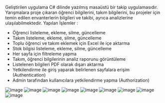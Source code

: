 Geliştirilen uygulama C# dilinde yazılmış masaüstü bir takip uygulamasıdır. Yarışmalara proje çıkaran öğrenci bilgilerini, takım bilgilerini, bu projeler için temin edilen envanterlerin bilgileri ve takibi, ayrıca analizlerine ulaşılabilmektedir. Yapılan İşlemler : 
- Öğrenci listeleme, ekleme, silme, güncelleme
- Takım listeleme, ekleme, silme, güncelleme
- Toplu öğrenci ve takım eklemek için Excel ile içe aktarma
- Stok bilgisi listeleme, ekleme, silme, güncelleme
- Her sayfa için filtreleme yapma
- Takım, öğrenci bilgilerinin analiz raporunu görüntüleme
- Listelenen bilgileri PDF olarak dışarı aktarma
- Yetkilendirme ile giriş yaparak belirlenen sayfalara erişim (Authentication)
- Admin tarafından kullanıcılara yetkilendirme yapma (Authorization)

![image](https://github.com/user-attachments/assets/029c86c5-3f68-417a-b560-979c6315c2cc)
![image](https://github.com/user-attachments/assets/cbdd0c66-f2b3-48ee-ab39-7820bb07ccbc)
![image](https://github.com/user-attachments/assets/a8221dc7-50ba-437c-88f2-fbc9c7e4c2cf)
![image](https://github.com/user-attachments/assets/1d10ecad-ee0d-4620-8c1d-3d8078e66017)
![image](https://github.com/user-attachments/assets/dd77f330-f871-41e1-9b4b-c3994adc033b)
![image](https://github.com/user-attachments/assets/de1d6171-79d7-4cb7-8f14-569073e45fab)
![image](https://github.com/user-attachments/assets/25a00a0d-a22e-4b97-ad6b-4c4c6c6904eb)
![image](https://github.com/user-attachments/assets/ce1d631f-87e5-4e73-8e8f-1a58c7a0696a)
![image](https://github.com/user-attachments/assets/cddffb50-d1de-44cb-a6e8-9c7015e2c0c2)

